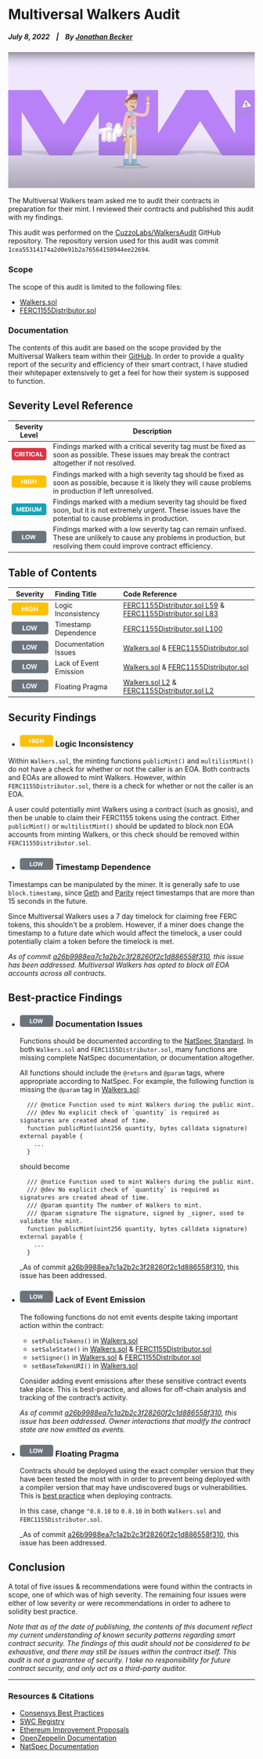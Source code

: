 # Multiversal Walkers Audit

##### July 8, 2022&nbsp;&nbsp;&nbsp;&nbsp;|&nbsp;&nbsp;&nbsp;&nbsp;By [Jonathan Becker](https://jbecker.dev)

![mv](https://raw.githubusercontent.com/Jon-Becker/research/main/papers/multiversal-walkers-audit/preview.png?fw)

The Multiversal Walkers team asked me to audit their contracts in preparation for their mint. I reviewed their contracts and published this audit with my findings.

This audit was performed on the [CuzzoLabs/WalkersAudit](https://github.com/CuzzoLabs/WalkersAudit/tree/1cea55314174a2d0e91b2a76564150944ee22694) GitHub repository. The repository version used for this audit was commit `1cea55314174a2d0e91b2a76564150944ee22694`.

### Scope

The scope of this audit is limited to the following files:

-   [Walkers.sol](https://github.com/CuzzoLabs/WalkersAudit/blob/1cea55314174a2d0e91b2a76564150944ee22694/src/Walkers.sol)
-   [FERC1155Distributor.sol](https://github.com/CuzzoLabs/WalkersAudit/blob/1cea55314174a2d0e91b2a76564150944ee22694/src/FERC1155Distributor.sol)

### Documentation

The contents of this audit are based on the scope provided by the Multiversal Walkers team within their [GitHub](https://github.com/CuzzoLabs/WalkersAudit/blob/1cea55314174a2d0e91b2a76564150944ee22694/README.md#L3). In order to provide a quality report of the security and efficiency of their smart contract, I have studied their whitepaper extensively to get a feel for how their system is supposed to function.

## Severity Level Reference

| Severity Level                                                                                     | Description                                                                                                                                                               |
| -------------------------------------------------------------------------------------------------- | ------------------------------------------------------------------------------------------------------------------------------------------------------------------------- |
| ![CRITICAL](https://raw.githubusercontent.com/Jon-Becker/research/main/assets/images/critical.png) | Findings marked with a critical severity tag must be fixed as soon as possible. These issues may break the contract altogether if not resolved.                           |
| ![HIGH](https://raw.githubusercontent.com/Jon-Becker/research/main/assets/images/high.png)         | Findings marked with a high severity tag should be fixed as soon as possible, because it is likely they will cause problems in production if left unresolved.             |
| ![MEDIUM](https://raw.githubusercontent.com/Jon-Becker/research/main/assets/images/medium.png)     | Findings marked with a medium severity tag should be fixed soon, but it is not extremely urgent. These issues have the potential to cause problems in production.         |
| ![LOW](https://raw.githubusercontent.com/Jon-Becker/research/main/assets/images/low.png)           | Findings marked with a low severity tag can remain unfixed. These are unlikely to cause any problems in production, but resolving them could improve contract efficiency. |

## Table of Contents

| Severity                                                                                   | Finding Title          | Code Reference                                                                                                                                                                                                                                                                                                  |
| ------------------------------------------------------------------------------------------ | :--------------------- | :-------------------------------------------------------------------------------------------------------------------------------------------------------------------------------------------------------------------------------------------------------------------------------------------------------------- |
| ![HIGH](https://raw.githubusercontent.com/Jon-Becker/research/main/assets/images/high.png) | Logic Inconsistency    | [FERC1155Distributor.sol L59](https://github.com/CuzzoLabs/WalkersAudit/blob/1cea55314174a2d0e91b2a76564150944ee22694/src/FERC1155Distributor.sol#L59) & [FERC1155Distributor.sol L83](https://github.com/CuzzoLabs/WalkersAudit/blob/1cea55314174a2d0e91b2a76564150944ee22694/src/FERC1155Distributor.sol#L83) |
| ![LOW](https://raw.githubusercontent.com/Jon-Becker/research/main/assets/images/low.png)   | Timestamp Dependence   | [FERC1155Distributor.sol L100](https://github.com/CuzzoLabs/WalkersAudit/blob/1cea55314174a2d0e91b2a76564150944ee22694/src/FERC1155Distributor.sol#L100)                                                                                                                                                        |
| ![LOW](https://raw.githubusercontent.com/Jon-Becker/research/main/assets/images/low.png)   | Documentation Issues   | [Walkers.sol](https://github.com/CuzzoLabs/WalkersAudit/blob/1cea55314174a2d0e91b2a76564150944ee22694/src/Walkers.sol) & [FERC1155Distributor.sol](https://github.com/CuzzoLabs/WalkersAudit/blob/1cea55314174a2d0e91b2a76564150944ee22694/src/FERC1155Distributor.sol)                                         |
| ![LOW](https://raw.githubusercontent.com/Jon-Becker/research/main/assets/images/low.png)   | Lack of Event Emission | [Walkers.sol](https://github.com/CuzzoLabs/WalkersAudit/blob/1cea55314174a2d0e91b2a76564150944ee22694/src/Walkers.sol) & [FERC1155Distributor.sol](https://github.com/CuzzoLabs/WalkersAudit/blob/1cea55314174a2d0e91b2a76564150944ee22694/src/FERC1155Distributor.sol)                                         |
| ![LOW](https://raw.githubusercontent.com/Jon-Becker/research/main/assets/images/low.png)   | Floating Pragma        | [Walkers.sol L2](https://github.com/CuzzoLabs/WalkersAudit/blob/1cea55314174a2d0e91b2a76564150944ee22694/src/Walkers.sol#L2) & [FERC1155Distributor.sol L2](https://github.com/CuzzoLabs/WalkersAudit/blob/1cea55314174a2d0e91b2a76564150944ee22694/src/FERC1155Distributor.sol#L2)                             |

## Security Findings

-   ### <img src="https://raw.githubusercontent.com/Jon-Becker/research/main/assets/images/high.png" height="24px"> Logic Inconsistency

Within `Walkers.sol`, the minting functions `publicMint()` and `multilistMint()` do not have a check for whether or not the caller is an EOA. Both contracts and EOAs are allowed to mint Walkers. However, within `FERC1155Distributor.sol`, there is a check for whether or not the caller is an EOA.

A user could potentially mint Walkers using a contract (such as gnosis), and then be unable to claim their FERC1155 tokens using the contract. Either `publicMint()` or `multilistMint()` should be updated to block non EOA accounts from minting Walkers, or this check should be removed within `FERC1155Distributor.sol`.

-   ### <img src="https://raw.githubusercontent.com/Jon-Becker/research/main/assets/images/low.png" height="24px"> Timestamp Dependence

Timestamps can be manipulated by the miner. It is generally safe to use `block.timestamp`, since [Geth](https://github.com/ethereum/go-ethereum/blob/4e474c74dc2ac1d26b339c32064d0bac98775e77/consensus/ethash/consensus.go#L45) and [Parity](https://github.com/paritytech/parity-ethereum/blob/73db5dda8c0109bb6bc1392624875078f973be14/ethcore/src/verification/verification.rs#L296-L307) reject timestamps that are more than 15 seconds in the future.

Since Multiversal Walkers uses a 7 day timelock for claiming free FERC tokens, this shouldn't be a problem. However, if a miner does change the timestamp to a future date which would affect the timelock, a user could potentially claim a token before the timelock is met.

_As of commit [a26b9988ea7c1a2b2c3f28260f2c1d886558f310](https://github.com/CuzzoLabs/WalkersAudit/tree/a26b9988ea7c1a2b2c3f28260f2c1d886558f310), this issue has been addressed. Multiversal Walkers has opted to block all EOA accounts across all contracts._

## Best-practice Findings

-   ### <img src="https://raw.githubusercontent.com/Jon-Becker/research/main/assets/images/low.png" height="24px"> Documentation Issues

    Functions should be documented according to the [NatSpec Standard](https://docs.soliditylang.org/en/v0.8.10/natspec-format.html#tags). In both `Walkers.sol` and `FERC1155Distributor.sol`, many functions are missing complete NatSpec documentation, or documentation altogether.

    All functions should include the `@return` and `@param` tags, where appropriate according to NatSpec. For example, the following function is missing the `@param` tag in [Walkers.sol](https://github.com/CuzzoLabs/WalkersAudit/blob/1cea55314174a2d0e91b2a76564150944ee22694/src/Walkers.sol#L98-L115):

    ```solidity
      /// @notice Function used to mint Walkers during the public mint.
      /// @dev No explicit check of `quantity` is required as signatures are created ahead of time.
      function publicMint(uint256 quantity, bytes calldata signature) external payable {
        ...
      }
    ```

    should become

    ```solidity
      /// @notice Function used to mint Walkers during the public mint.
      /// @dev No explicit check of `quantity` is required as signatures are created ahead of time.
      /// @param quantity The number of Walkers to mint.
      /// @param signature The signature, signed by _signer, used to validate the mint.
      function publicMint(uint256 quantity, bytes calldata signature) external payable {
        ...
      }
    ```

    \_As of commit [a26b9988ea7c1a2b2c3f28260f2c1d886558f310](https://github.com/CuzzoLabs/WalkersAudit/tree/a26b9988ea7c1a2b2c3f28260f2c1d886558f310), this issue has been addressed.

-   ### <img src="https://raw.githubusercontent.com/Jon-Becker/research/main/assets/images/low.png" height="24px"> Lack of Event Emission

    The following functions do not emit events despite taking important action within the contract:

    -   `setPublicTokens()` in [Walkers.sol](https://github.com/CuzzoLabs/WalkersAudit/blob/1cea55314174a2d0e91b2a76564150944ee22694/src/Walkers.sol#L157-L163)
    -   `setSaleState()` in [Walkers.sol](https://github.com/CuzzoLabs/WalkersAudit/blob/1cea55314174a2d0e91b2a76564150944ee22694/src/Walkers.sol#L165-L172) & [FERC1155Distributor.sol](https://github.com/CuzzoLabs/WalkersAudit/blob/1cea55314174a2d0e91b2a76564150944ee22694/src/FERC1155Distributor.sol#L149-L152)
    -   `setSigner()` in [Walkers.sol](https://github.com/CuzzoLabs/WalkersAudit/blob/1cea55314174a2d0e91b2a76564150944ee22694/src/Walkers.sol#L174-L177) & [FERC1155Distributor.sol](https://github.com/CuzzoLabs/WalkersAudit/blob/1cea55314174a2d0e91b2a76564150944ee22694/src/FERC1155Distributor.sol#L142-L145)
    -   `setBaseTokenURI()` in [Walkers.sol](https://github.com/CuzzoLabs/WalkersAudit/blob/1cea55314174a2d0e91b2a76564150944ee22694/src/Walkers.sol#L179-L182)

    Consider adding event emissions after these sensitive contract events take place. This is best-practice, and allows for off-chain analysis and tracking of the contract’s activity.

    _As of commit [a26b9988ea7c1a2b2c3f28260f2c1d886558f310](https://github.com/CuzzoLabs/WalkersAudit/tree/a26b9988ea7c1a2b2c3f28260f2c1d886558f310), this issue has been addressed. Owner interactions that modify the contract state are now emitted as events._

-   ### <img src="https://raw.githubusercontent.com/Jon-Becker/research/main/assets/images/low.png" height="24px"> Floating Pragma

    Contracts should be deployed using the exact compiler version that they have been tested the most with in order to prevent being deployed with a compiler version that may have undiscovered bugs or vulnerabilities. This is [best practice](https://swcregistry.io/docs/SWC-103) when deploying contracts.

    In this case, change `^0.8.10` to `0.8.10` in both `Walkers.sol` and `FERC1155Distributor.sol`.

    \_As of commit [a26b9988ea7c1a2b2c3f28260f2c1d886558f310](https://github.com/CuzzoLabs/WalkersAudit/tree/a26b9988ea7c1a2b2c3f28260f2c1d886558f310), this issue has been addressed.

## Conclusion

A total of five issues & recommendations were found within the contracts in scope, one of which was of high severity. The remaining four issues were either of low severity or were recommendations in order to adhere to solidity best practice.

_Note that as of the date of publishing, the contents of this document reflect my current understanding of known security patterns regarding smart contract security. The findings of this audit should not be considered to be exhaustive, and there may still be issues within the contract itself. This audit is not a guarantee of security. I take no responsibility for future contract security, and only act as a third-party auditor._

---

### Resources & Citations

-   [Consensys Best Practices](https://consensys.github.io/smart-contract-best-practices/)
-   [SWC Registry](https://swcregistry.io)
-   [Ethereum Improvement Proposals](https://eips.ethereum.org)
-   [OpenZeppelin Documentation](https://docs.openzeppelin.com/contracts/4.x/)
-   [NatSpec Documentation](https://docs.soliditylang.org/en/v0.8.10/natspec-format.html#tags)
